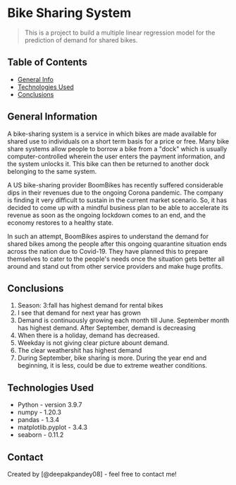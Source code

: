 # Bike Sharing System
> This is a project to build a multiple linear regression model for the prediction of demand for shared bikes.


## Table of Contents
* [General Info](#general-information)
* [Technologies Used](#technologies-used)
* [Conclusions](#conclusions)

<!-- You can include any other section that is pertinent to your problem -->

## General Information
A bike-sharing system is a service in which bikes are made available for shared use to individuals on a short term basis for a price or free. Many bike share systems allow people to borrow a bike from a "dock" which is usually computer-controlled wherein the user enters the payment information, and the system unlocks it. This bike can then be returned to another dock belonging to the same system.

A US bike-sharing provider BoomBikes has recently suffered considerable dips in their revenues due to the ongoing Corona pandemic. The company is finding it very difficult to sustain in the current market scenario. So, it has decided to come up with a mindful business plan to be able to accelerate its revenue as soon as the ongoing lockdown comes to an end, and the economy restores to a healthy state. 

In such an attempt, BoomBikes aspires to understand the demand for shared bikes among the people after this ongoing quarantine situation ends across the nation due to Covid-19. They have planned this to prepare themselves to cater to the people's needs once the situation gets better all around and stand out from other service providers and make huge profits.

<!-- You don't have to answer all the questions - just the ones relevant to your project. -->

## Conclusions
1. Season: 3:fall has highest demand for rental bikes
2. I see that demand for next year has grown
3. Demand is continuously growing each month till June. September month has highest demand. After September, demand is decreasing
4. When there is a holiday, demand has decreased.
5. Weekday is not giving clear picture abount demand.
6. The clear weathershit has highest demand
7. During September, bike sharing is more. During the year end and beginning, it is less, could be due to extreme weather conditions.

<!-- You don't have to answer all the questions - just the ones relevant to your project. -->


## Technologies Used
- Python - version 3.9.7
- numpy - 1.20.3
- pandas - 1.3.4
- matplotlib.pyplot - 3.4.3
- seaborn - 0.11.2

<!-- As the libraries versions keep on changing, it is recommended to mention the version of library used in this project -->

## Contact
Created by [@deepakpandey08] - feel free to contact me!


<!-- Optional -->
<!-- ## License -->
<!-- This project is open source and available under the [... License](). -->

<!-- You don't have to include all sections - just the one's relevant to your project -->

